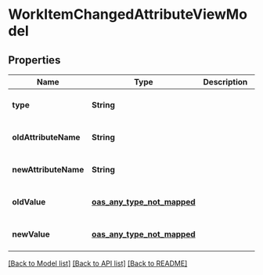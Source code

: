 # WorkItemChangedAttributeViewModel
## Properties

| Name | Type | Description | Notes |
|------------ | ------------- | ------------- | -------------|
| **type** | **String** |  | [optional] [default to null] |
| **oldAttributeName** | **String** |  | [optional] [default to null] |
| **newAttributeName** | **String** |  | [optional] [default to null] |
| **oldValue** | [**oas_any_type_not_mapped**](.md) |  | [optional] [default to null] |
| **newValue** | [**oas_any_type_not_mapped**](.md) |  | [optional] [default to null] |

[[Back to Model list]](../README.md#documentation-for-models) [[Back to API list]](../README.md#documentation-for-api-endpoints) [[Back to README]](../README.md)

